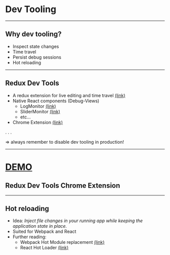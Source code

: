 <!-- .slide: data-background="img/background-orange-orig.jpg" -->

# Dev Tooling

---

## Why dev tooling?
* Inspect state changes
* Time travel
* Persist debug sessions
* Hot reloading

---

## Redux Dev Tools
* A redux extension for live editing and time travel [(link)](https://github.com/gaearon/redux-devtools)
* Native React components (Debug-Views)
  * LogMonitor [(link)](https://github.com/gaearon/redux-devtools-log-monitor)
  * SliderMonitor [(link)](https://github.com/calesce/redux-slider-monitor)
  * etc...
* Chrome Extension [(link)](https://github.com/zalmoxisus/redux-devtools-extension)

. . .    

=> always remember to disable dev tooling in production!

---

# [DEMO](http://127.0.0.1:8080/examples/dev-tooling)
## Redux Dev Tools Chrome Extension

---

## Hot reloading
* Idea: _Inject file changes in your running app while keeping the application state in place._
* Suited for Webpack and React
* Further reading:
  * Webpack Hot Module replacement [(link)](https://webpack.github.io/docs/hot-module-replacement-with-webpack.html)
  * React Hot Loader [(link)](https://github.com/gaearon/react-hot-loader)
